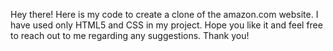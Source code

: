 Hey there! Here is my code to create a clone of the amazon.com website. I have used only HTML5 and CSS in my project. Hope you like it and feel free to reach out to me regarding any suggestions. Thank you!

